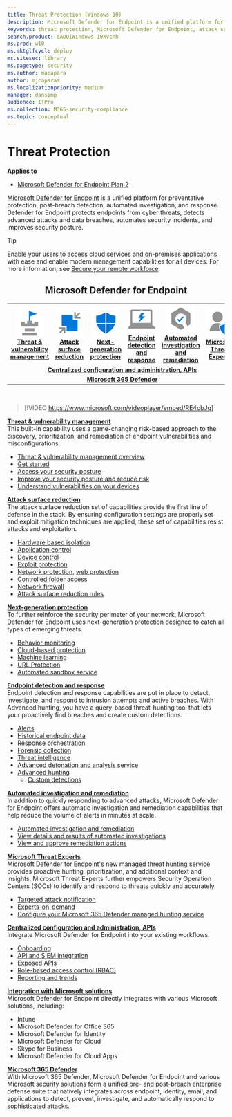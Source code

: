 ```yaml
---
title: Threat Protection (Windows 10)
description: Microsoft Defender for Endpoint is a unified platform for preventative protection, post-breach detection, automated investigation, and response.
keywords: threat protection, Microsoft Defender for Endpoint, attack surface reduction, next-generation protection, endpoint detection and response, automated investigation and response, microsoft threat experts, Microsoft Secure Score for Devices, advanced hunting, cyber threat hunting, web threat protection
search.product: eADQiWindows 10XVcnh
ms.prod: w10
ms.mktglfcycl: deploy
ms.sitesec: library
ms.pagetype: security
ms.author: macapara
author: mjcaparas
ms.localizationpriority: medium
manager: dansimp
audience: ITPro
ms.collection: M365-security-compliance
ms.topic: conceptual
---
```

 
# Threat Protection

**Applies to**
- [Microsoft Defender for Endpoint Plan 2](https://go.microsoft.com/fwlink/p/?linkid=2154037)

[Microsoft Defender for Endpoint](/microsoft-365/security/defender-endpoint/microsoft-defender-advanced-threat-protection) is a unified platform for preventative protection, post-breach detection, automated investigation, and response. Defender for Endpoint protects endpoints from cyber threats, detects advanced attacks and data breaches, automates security incidents, and improves security posture.

> [!TIP]
> Enable your users to access cloud services and on-premises applications with ease and enable modern management capabilities for all devices. For more information, see [Secure your remote workforce](/enterprise-mobility-security/remote-work/). 

<center><h2>Microsoft Defender for Endpoint</center></h2>
<table>
<tr>
<td><a href="#tvm"><center><img src="images/TVM_icon.png" alt="threat and vulnerability icon"> <br><b>Threat & vulnerability management</b></center></a></td>
<td><a href="#asr"><center><img src="images/asr-icon.png" alt="attack surface reduction icon"> <br><b>Attack surface reduction</b></center></a></td>
<td><center><a href="#ngp"><img src="images/ngp-icon.png" alt="next generation protection icon"><br> <b>Next-generation protection</b></a></center></td>
<td><center><a href="#edr"><img src="images/edr-icon.png" alt="endpoint detection and response icon"><br> <b>Endpoint detection and response</b></a></center></td>
<td><center><a href="#ai"><img src="images/air-icon.png" alt="automated investigation and remediation icon"><br> <b>Automated investigation and remediation</b></a></center></td>
<td><center><a href="#mte"><img src="images/mte-icon.png" alt="microsoft threat experts icon"><br> <b>Microsoft Threat Experts</b></a></center></td>
</tr>
<tr>
<td colspan="7">
<a href="#apis"><center><b>Centralized configuration and administration, APIs</a></b></center></td>
</tr>
<tr>
<td colspan="7"><a href="#mtp"><center><b>Microsoft 365 Defender</a></center></b></td>
</tr>
</table>
<br>

<a name="tvm"></a>

> [!VIDEO https://www.microsoft.com/videoplayer/embed/RE4obJq]

**[Threat & vulnerability management](next-gen-threat-and-vuln-mgt.md)**<br>
This built-in capability uses a game-changing risk-based approach to the discovery, prioritization, and remediation of endpoint vulnerabilities and misconfigurations.

- [Threat & vulnerability management overview](next-gen-threat-and-vuln-mgt.md)
- [Get started](tvm-prerequisites.md)
- [Access your security posture](tvm-dashboard-insights.md)
- [Improve your security posture and reduce risk](tvm-security-recommendation.md)
- [Understand vulnerabilities on your devices](tvm-software-inventory.md)

<a name="asr"></a>

**[Attack surface reduction](overview-attack-surface-reduction.md)**<br>
The attack surface reduction set of capabilities provide the first line of defense in the stack. By ensuring configuration settings are properly set and exploit mitigation techniques are applied, these set of capabilities resist attacks and exploitation.

- [Hardware based isolation](overview-hardware-based-isolation.md)
- [Application control](/windows/security/threat-protection/windows-defender-application-control/windows-defender-application-control)
- [Device control](/windows/security/threat-protection/device-guard/introduction-to-device-guard-virtualization-based-security-and-windows-defender-application-control)
- [Exploit protection](exploit-protection.md)
- [Network protection](network-protection.md), [web protection](web-protection-overview.md)
- [Controlled folder access](controlled-folders.md)
- [Network firewall](/windows/security/threat-protection/windows-firewall/windows-firewall-with-advanced-security)
- [Attack surface reduction rules](attack-surface-reduction.md)

<a name="ngp"></a>

**[Next-generation protection](/windows/security/threat-protection/microsoft-defender-antivirus/microsoft-defender-antivirus-in-windows-10)**<br>
To further reinforce the security perimeter of your network, Microsoft Defender for Endpoint uses next-generation protection designed to catch all types of emerging threats.

- [Behavior monitoring](/windows/security/threat-protection/microsoft-defender-antivirus/configure-real-time-protection-microsoft-defender-antivirus)
- [Cloud-based protection](/windows/security/threat-protection/microsoft-defender-antivirus/configure-protection-features-microsoft-defender-antivirus)
- [Machine learning](/windows/security/threat-protection/microsoft-defender-antivirus/utilize-microsoft-cloud-protection-microsoft-defender-antivirus)
- [URL Protection](/windows/security/threat-protection/microsoft-defender-antivirus/configure-network-connections-microsoft-defender-antivirus)
- [Automated sandbox service](/windows/security/threat-protection/microsoft-defender-antivirus/configure-block-at-first-sight-microsoft-defender-antivirus)

<a name="edr"></a>

**[Endpoint detection and response](overview-endpoint-detection-response.md)**<br>
Endpoint detection and response capabilities are put in place to detect, investigate, and respond to intrusion attempts and active breaches. With Advanced hunting, you have a query-based threat-hunting tool that lets your proactively find breaches and create custom detections.

- [Alerts](alerts-queue.md)
- [Historical endpoint data](investigate-machines.md#timeline)
- [Response orchestration](/windows/security/threat-protection/microsoft-defender-atp/respond-machine-alerts)
- [Forensic collection](respond-machine-alerts.md#collect-investigation-package-from-devices)
- [Threat intelligence](threat-indicator-concepts.md)
- [Advanced detonation and analysis service](respond-file-alerts.md#deep-analysis)
- [Advanced hunting](advanced-hunting-overview.md)
    - [Custom detections](overview-custom-detections.md)

<a name="ai"></a>

**[Automated investigation and remediation](automated-investigations.md)**<br>
In addition to quickly responding to advanced attacks, Microsoft Defender for Endpoint offers automatic investigation and remediation capabilities that help reduce the volume of alerts in minutes at scale.

- [Automated investigation and remediation](automated-investigations.md)
- [View details and results of automated investigations](auto-investigation-action-center.md)
- [View and approve remediation actions](manage-auto-investigation.md)

<a name="mte"></a>

**[Microsoft Threat Experts](microsoft-threat-experts.md)**<br>
Microsoft Defender for Endpoint's new managed threat hunting service provides proactive hunting, prioritization, and additional context and insights. Microsoft Threat Experts further empowers Security Operation Centers (SOCs) to identify and respond to threats quickly and accurately.

- [Targeted attack notification](microsoft-threat-experts.md)
- [Experts-on-demand](microsoft-threat-experts.md)
- [Configure your Microsoft 365 Defender managed hunting service](configure-microsoft-threat-experts.md)

<a name="apis"></a>

**[Centralized configuration and administration, APIs](management-apis.md)**<br>
Integrate Microsoft Defender for Endpoint into your existing workflows.
- [Onboarding](onboard-configure.md)
- [API and SIEM integration](configure-siem.md)
- [Exposed APIs](apis-intro.md)
- [Role-based access control (RBAC)](rbac.md)
- [Reporting and trends](threat-protection-reports.md)

<a name="integration"></a>
**[Integration with Microsoft solutions](threat-protection-integration.md)** <br>
 Microsoft Defender for Endpoint directly integrates with various Microsoft solutions, including:
- Intune
- Microsoft Defender for Office 365
- Microsoft Defender for Identity
- Microsoft Defender for Cloud
- Skype for Business
- Microsoft Defender for Cloud Apps

<a name="mtp"></a>
**[Microsoft 365 Defender](/microsoft-365/security/defender/microsoft-threat-protection)**<br>
 With Microsoft 365 Defender, Microsoft Defender for Endpoint and various Microsoft security solutions form a unified pre- and post-breach enterprise defense suite that natively integrates across endpoint, identity, email, and applications to detect, prevent, investigate, and automatically respond to sophisticated attacks.
